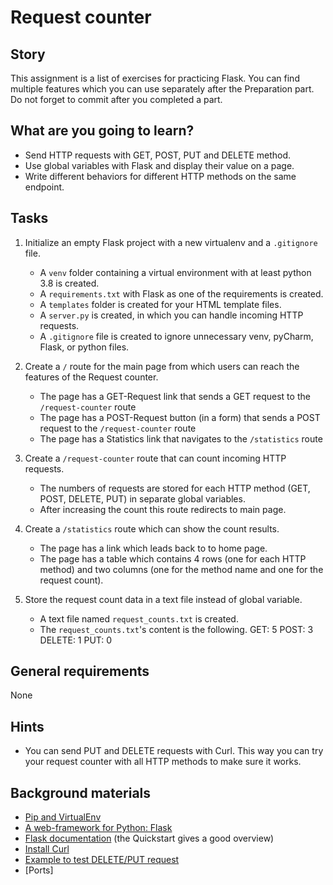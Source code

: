 # Request counter

## Story

This assignment is a list of exercises for practicing Flask.
You can find multiple features which you can use separately after the Preparation part.
Do not forget to commit after you completed a part.

## What are you going to learn?

- Send HTTP requests with GET, POST, PUT and DELETE method.
- Use global variables with Flask and display their value on a page.
- Write different behaviors for different HTTP methods on the same endpoint.

## Tasks

1. Initialize an empty Flask project with a new virtualenv and a `.gitignore` file.
    - A `venv` folder containing a virtual environment with at least python 3.8 is created.
    - A `requirements.txt` with Flask as one of the requirements is created.
    - A `templates` folder is created for your HTML template files.
    - A `server.py` is created, in which you can handle incoming HTTP requests.
    - A `.gitignore` file is created to ignore unnecessary venv, pyCharm, Flask, or python files.

2. Create a `/` route for the main page from which users can reach the features of the Request counter.
    - The page has a GET-Request link that sends a GET request to the `/request-counter` route
    - The page has a POST-Request button (in a form) that sends a POST request to the `/request-counter` route
    - The page has a Statistics link that navigates to the `/statistics` route

3. Create a `/request-counter` route that can count incoming HTTP requests.
    - The numbers of requests are stored for each HTTP method (GET, POST, DELETE, PUT) in separate global variables.
    - After increasing the count this route redirects to main page.

4. Create a `/statistics` route which can show the count results.
    - The page has a link which leads back to to home page.
    - The page has a table which contains 4 rows (one for each HTTP method) and two columns (one for the method name and one for the request count).

5. Store the request count data in a text file instead of global variable.
    - A text file named `request_counts.txt` is created.
    - The `request_counts.txt`'s content is the following.
GET: 5
POST: 3
DELETE: 1
PUT: 0

## General requirements

None

## Hints

- You can send PUT and DELETE requests with Curl. This way you can try your request counter with all HTTP methods to make sure it works.

## Background materials

- <i class="far fa-exclamation"></i> [Pip and VirtualEnv](project/curriculum/materials/pages/python/pip-and-virtualenv.md)
- <i class="far fa-exclamation"></i> [A web-framework for Python: Flask](project/curriculum/materials/pages/python/python-flask.md)
- <i class="far fa-book-open"></i> [Flask documentation](http://flask.palletsprojects.com/) (the Quickstart gives a good overview)
- <i class="far fa-book-open"></i> [Install Curl](https://www.howtoinstall.co/en/ubuntu/xenial/curl)
- <i class="far fa-book-open"></i> [Example to test DELETE/PUT request](https://www.garron.me/en/bits/curl-delete-request.html)
- <i class="far fa-book-open"></i> [Ports]
